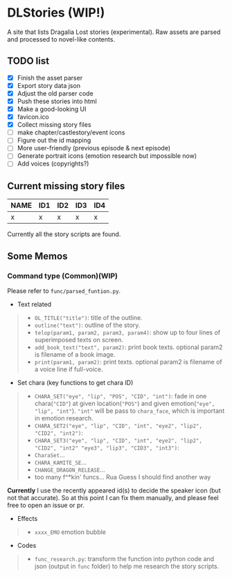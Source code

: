 # DLStories (**WIP!**)
A site that lists Dragalia Lost stories (experimental). Raw assets are parsed and processed to novel-like contents.
## TODO list
- [x] Finish the asset parser
- [x] Export story data json
- [x] Adjust the old parser code
- [x] Push these stories into html
- [x] Make a good-looking UI
- [x] favicon.ico
- [x] Collect missing story files
- [ ] make chapter/castlestory/event icons
- [ ] Figure out the id mapping
- [ ] More user-friendly (previous episode & next episode)
- [ ] Generate portrait icons (emotion research but impossible now)
- [ ] Add voices (copyrights?)
## Current missing story files
| NAME | ID1 | ID2 | ID3 | ID4 |
|----------------------------|---|---|---|---|
| x | x | x | x | x |
Currently all the story scripts are found.
## Some Memos
### Command type (Common)(WIP)
Please refer to `func/parsed_funtion.py`.
- Text related
>- `OL_TITLE("title")`: title of the outline.
>- `outline("text")`: outline of the story.
>- `telop(param1, param2, param3, param4)`: show up to four lines of superimposed texts on screen.
>- `add_book_text("text", param2)`: print book texts. optional param2 is filename of a book image.
>- `print(param1, param2)`: print texts. optional param2 is filename of a voice line if full-voice.
- Set chara (key functions to get chara ID)
>- `CHARA_SET("eye", "lip", "POS", "CID", "int")`: fade in one chara(`"CID"`) at given location(`"POS"`) and given emotion(`"eye", "lip", "int"`). `"int"` will be pass to `chara_face`, which is important in emotion research.
>- `CHARA_SET2("eye", "lip", "CID", "int", "eye2", "lip2", "CID2", "int2")`:
>- `CHARA_SET3("eye", "lip", "CID", "int", "eye2", "lip2", "CID2", "int2" "eye3", "lip3", "CID3", "int3")`:
>- `CharaSet`...
>- `CHARA_KAMITE_SE`...
>- `CHANGE_DRAGON_RELEASE`...
>- too many f^*kin' funcs... Rua Guess I should find another way

**Currently** I use the recently appeared id(s) to decide the speaker icon (but not that accurate). So at this point I can fix them manually, and please feel free to open an issue or pr.
- Effects
>- `xxxx_EMO` emotion bubble
- Codes
>- `func_research.py`: transform the function into python code and json (output in `func` folder) to help me research the story scripts.